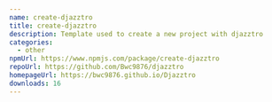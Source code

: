 ```yaml
---
name: create-djazztro
title: create-djazztro
description: Template used to create a new project with djazztro
categories:
  - other
npmUrl: https://www.npmjs.com/package/create-djazztro
repoUrl: https://github.com/Bwc9876/djazztro
homepageUrl: https://bwc9876.github.io/Djazztro
downloads: 16
---
```

